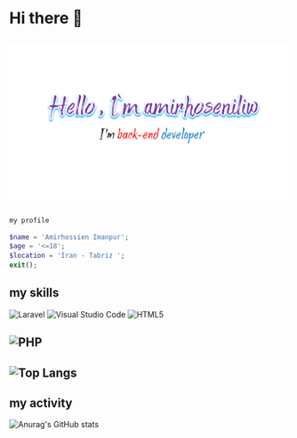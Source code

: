 # Hi there 👋
 <img src="0101.png" alt="error"></img>
---
<code>my profile </code>
```PHP
$name = 'Amirhossien Imanpur';
$age = '<=18';
$location = 'Iran - Tabriz ';
exit();
```
## my __skills__
![Laravel](https://img.shields.io/badge/laravel-%23FF2D20.svg?style=for-the-badge&logo=laravel&logoColor=white)
![Visual Studio Code](https://img.shields.io/badge/Visual%20Studio%20Code-0078d7.svg?style=for-the-badge&logo=visual-studio-code&logoColor=white)
![HTML5](https://img.shields.io/badge/html5-%23E34F26.svg?style=for-the-badge&logo=html5&logoColor=white)

![PHP](https://img.shields.io/badge/php-%23777BB4.svg?style=for-the-badge&logo=php&logoColor=white)
---
![Top Langs](https://github-readme-stats.vercel.app/api/top-langs/?username=amirhoseniliw&hide_progress=compact)
------
## my __activity__
![Anurag's GitHub stats](https://github-readme-stats.vercel.app/api?username=amirhoseniliw&show_icons=true&theme=dark)



